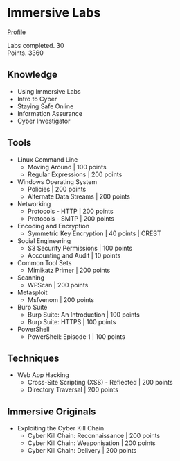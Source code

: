 # Immersive Labs
[Profile](https://main.immersivelabs.online/profile/smoisset)

Labs completed. 30   
Points. 3360   

## Knowledge
- Using Immersive Labs
- Intro to Cyber
- Staying Safe Online
- Information Assurance
- Cyber Investigator

## Tools
- Linux Command Line
   - Moving Around | 100 points
   - Regular Expressions | 200 points
- Windows Operating System
   - Policies | 200 points
   - Alternate Data Streams | 200 points
- Networking
   - Protocols - HTTP | 200 points
   - Protocols - SMTP | 200 points
- Encoding and Encryption
   - Symmetric Key Encryption | 40 points | CREST
- Social Engineering
   - S3 Security Permissions | 100 points
   - Accounting and Audit | 10 points
- Common Tool Sets
   - Mimikatz Primer | 200 points
- Scanning
   - WPScan | 200 points
- Metasploit
   - Msfvenom | 200 points
- Burp Suite
   - Burp Suite: An Introduction | 100 points
   - Burp Suite: HTTPS | 100 points
- PowerShell
   - PowerShell: Episode 1 | 100 points
   
## Techniques
- Web App Hacking
   - Cross-Site Scripting (XSS) - Reflected | 200 points
   - Directory Traversal | 200 points

## Immersive Originals
- Exploiting the Cyber Kill Chain
   - Cyber Kill Chain: Reconnaissance | 200 points
   - Cyber Kill Chain: Weaponisation | 200 points
   - Cyber Kill Chain: Delivery | 200 points
